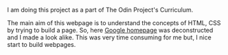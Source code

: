 I am doing this project as a part of The Odin Project's Curriculum.

The main aim of this webpage is to understand the concepts of HTML, CSS by trying to build a page. 
So, here <a href="https://www.google.com" target="_blank">Google homepage</a> was deconstructed and I made a look alike.
This was very time consuming for me but, I nice start to build webpages.
